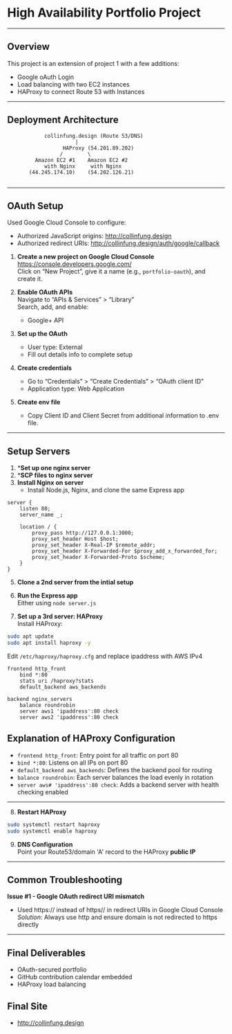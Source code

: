 # High Availability Portfolio Project

---

## Overview

This project is an extension of project 1 with a few additions:
- Google oAuth Login
- Load balancing with two EC2 instances
- HAProxy to connect Route 53 with Instances

---

## Deployment Architecture

```
            collinfung.design (Route 53/DNS)
                      |
                  HAProxy (54.201.89.202)
                 /        \
         Amazon EC2 #1    Amazon EC2 #2
            with Nginx     with Nginx
       (44.245.174.10)    (54.202.126.21)


```

---

## OAuth Setup

Used Google Cloud Console to configure:

- Authorized JavaScript origins: http://collinfung.design
- Authorized redirect URIs: http://collinfung.design/auth/google/callback


1. **Create a new project on Google Cloud Console**  
   https://console.developers.google.com/  
   Click on “New Project”, give it a name (e.g., `portfolio-oauth`), and create it.

2. **Enable OAuth APIs**  
   Navigate to “APIs & Services” > “Library”  
   Search, add, and enable:
   - Google+ API

3. **Set up the OAuth**  
   - User type: External
   - Fill out details info to complete setup

4. **Create credentials**  
   - Go to “Credentials” > “Create Credentials” > “OAuth client ID”
   - Application type: Web Application
     
5. **Create env file**
   - Copy Client ID and Client Secret from additional information to .env file.

---

## Setup Servers
1. ***Set up one nginx server**
2. ***SCP files to nginx server**
4. **Install Nginx on server**
   - Install Node.js, Nginx, and clone the same Express app

```nginx
server {
    listen 80;
    server_name _;

    location / {
        proxy_pass http://127.0.0.1:3000;
        proxy_set_header Host $host;
        proxy_set_header X-Real-IP $remote_addr;
        proxy_set_header X-Forwarded-For $proxy_add_x_forwarded_for;
        proxy_set_header X-Forwarded-Proto $scheme;
    }
}
```
5. **Clone a 2nd server from the intial setup**  
6. **Run the Express app**  
   Either using `node server.js` 

7. **Set up a 3rd server: HAProxy**  
   Install HAProxy:
```bash
sudo apt update
sudo apt install haproxy -y
```

Edit `/etc/haproxy/haproxy.cfg` and replace ipaddress with AWS IPv4

```haproxy
frontend http_front
    bind *:80
    stats uri /haproxy?stats
    default_backend aws_backends

backend nginx_servers
    balance roundrobin
    server aws1 'ipaddress':80 check
    server aws2 'ipaddress':80 check
```

## Explanation of HAProxy Configuration

- `frontend http_front`: Entry point for all traffic on port 80
- `bind *:80`: Listens on all IPs on port 80
- `default_backend aws_backends`: Defines the backend pool for routing
- `balance roundrobin`: Each server balances the load evenly in rotation
- `server aws# 'ipaddress':80 check`: Adds a backend server with health checking enabled

---


8. **Restart HAProxy**  
```bash
sudo systemctl restart haproxy
sudo systemctl enable haproxy
```

9. **DNS Configuration**  
   Point your Route53/domain 'A' record to the HAProxy **public IP** 


---




## Common Troubleshooting

**Issue #1 - Google OAuth redirect URI mismatch**
- Used https:// instead of https// in redirect URIs in Google Cloud Console
_Solution_: Always use http and ensure domain is not redirected to https directly


---

## Final Deliverables

- OAuth-secured portfolio
- GitHub contribution calendar embedded
- HAProxy load balancing


## Final Site
- http://collinfung.design
